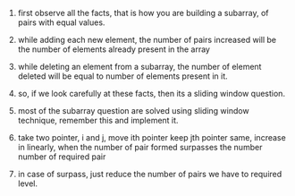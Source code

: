 1. first observe all the facts, that is how you are building a subarray, of pairs with equal values. 
2. while adding each new element, the number of pairs increased will be the number of elements already present in the array 
3. while deleting an element from a subarray, the number of element deleted will be equal to number of elements present in it. 
4. so, if we look carefully at these facts, then its a sliding window question. 
5. most of the subarray question are solved using sliding window technique, remember this and implement it. 


6. take two pointer, i and j, move ith pointer keep jth pointer same, increase in linearly, when the number of pair formed surpasses the number number of required pair
7. in case of surpass, just reduce the number of pairs we have to required level. 
